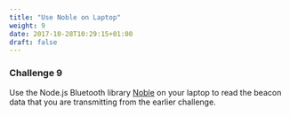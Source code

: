```yaml
---
title: "Use Noble on Laptop"
weight: 9
date: 2017-10-28T10:29:15+01:00
draft: false
---
```

### Challenge 9

Use the Node.js Bluetooth library [Noble](https://github.com/sandeepmistry/noble) on your laptop to read the beacon data that you are transmitting from the earlier challenge.

